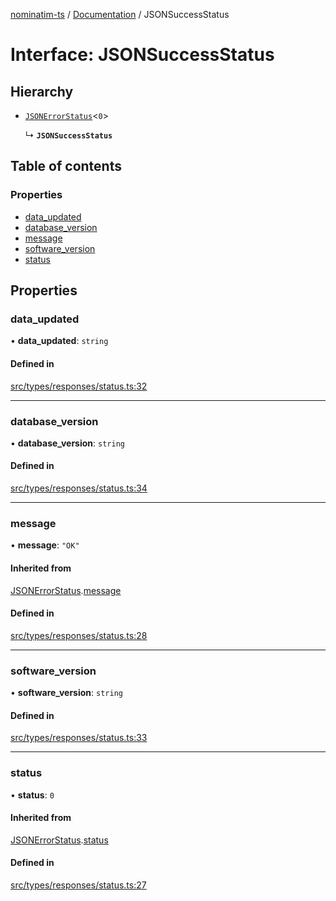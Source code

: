 [nominatim-ts](../README.md) / [Documentation](../modules.md) / JSONSuccessStatus

# Interface: JSONSuccessStatus

## Hierarchy

- [`JSONErrorStatus`](JSONErrorStatus.md)<``0``\>

  ↳ **`JSONSuccessStatus`**

## Table of contents

### Properties

- [data\_updated](JSONSuccessStatus.md#data_updated)
- [database\_version](JSONSuccessStatus.md#database_version)
- [message](JSONSuccessStatus.md#message)
- [software\_version](JSONSuccessStatus.md#software_version)
- [status](JSONSuccessStatus.md#status)

## Properties

### data\_updated

• **data\_updated**: `string`

#### Defined in

[src/types/responses/status.ts:32](https://github.com/blksnk/nominatim-ts/blob/2f25718/src/types/responses/status.ts#L32)

___

### database\_version

• **database\_version**: `string`

#### Defined in

[src/types/responses/status.ts:34](https://github.com/blksnk/nominatim-ts/blob/2f25718/src/types/responses/status.ts#L34)

___

### message

• **message**: ``"OK"``

#### Inherited from

[JSONErrorStatus](JSONErrorStatus.md).[message](JSONErrorStatus.md#message)

#### Defined in

[src/types/responses/status.ts:28](https://github.com/blksnk/nominatim-ts/blob/2f25718/src/types/responses/status.ts#L28)

___

### software\_version

• **software\_version**: `string`

#### Defined in

[src/types/responses/status.ts:33](https://github.com/blksnk/nominatim-ts/blob/2f25718/src/types/responses/status.ts#L33)

___

### status

• **status**: ``0``

#### Inherited from

[JSONErrorStatus](JSONErrorStatus.md).[status](JSONErrorStatus.md#status)

#### Defined in

[src/types/responses/status.ts:27](https://github.com/blksnk/nominatim-ts/blob/2f25718/src/types/responses/status.ts#L27)
